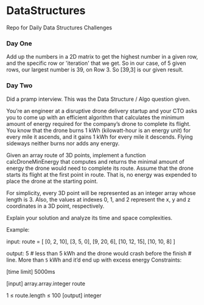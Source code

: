# DataStructures
Repo for Daily Data Structures Challenges

### Day One

Add up the numbers in a 2D matrix to get the highest number in a given row, and the specific row or 'iteration' that we get.
So in our case, of 5 given rows, our largest number is 39, on Row 3. So [39,3] is our given result.

### Day Two

Did a pramp interview. This was the Data Structure / Algo question given.

You’re an engineer at a disruptive drone delivery startup and your CTO asks you to come up with an efficient algorithm that calculates the minimum amount of energy required for the company’s drone to complete its flight. You know that the drone burns 1 kWh (kilowatt-hour is an energy unit) for every mile it ascends, and it gains 1 kWh for every mile it descends. Flying sideways neither burns nor adds any energy.

Given an array route of 3D points, implement a function calcDroneMinEnergy that computes and returns the minimal amount of energy the drone would need to complete its route. Assume that the drone starts its flight at the first point in route. That is, no energy was expended to place the drone at the starting point.

For simplicity, every 3D point will be represented as an integer array whose length is 3. Also, the values at indexes 0, 1, and 2 represent the x, y and z coordinates in a 3D point, respectively.

Explain your solution and analyze its time and space complexities.

Example:

input:  route = [ [0,   2, 10],
                  [3,   5,  0],
                  [9,  20,  6],
                  [10, 12, 15],
                  [10, 10,  8] ]

output: 5 # less than 5 kWh and the drone would crash before the finish
          # line. More than `5` kWh and it’d end up with excess energy
Constraints:

[time limit] 5000ms

[input] array.array.integer route

1 ≤ route.length ≤ 100
[output] integer
